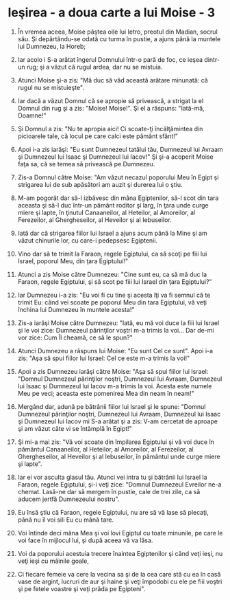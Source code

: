 # Ie&#351;irea - a doua carte a lui Moise - 3

1. În vremea aceea, Moise păştea oile lui Ietro, preotul din Madian, socrul său. Şi depărtându-se odată cu turma în pustie, a ajuns până la muntele lui Dumnezeu, la Horeb; 

2. Iar acolo i S-a arătat îngerul Domnului într-o pară de foc, ce ieşea dintr-un rug; şi a văzut că rugul ardea, dar nu se mistuia. 

3. Atunci Moise şi-a zis: "Mă duc să văd această arătare minunată: că rugul nu se mistuieşte". 

4. Iar dacă a văzut Domnul că se apropie să privească, a strigat la el Domnul din rug şi a zis: "Moise! Moise!". Şi el a răspuns: "Iată-mă, Doamne!" 

5. Şi Domnul a zis: "Nu te apropia aici! Ci scoate-ţi încălţămintea din picioarele tale, că locul pe care calci este pământ sfânt!" 

6. Apoi i-a zis iarăşi: "Eu sunt Dumnezeul tatălui tău, Dumnezeul lui Avraam şi Dumnezeul lui Isaac şi Dumnezeul lui Iacov!" Şi şi-a acoperit Moise faţa sa, că se temea să privească pe Dumnezeu. 

7. Zis-a Domnul către Moise: "Am văzut necazul poporului Meu în Egipt şi strigarea lui de sub apăsători am auzit şi durerea lui o ştiu. 

8. M-am pogorât dar să-l izbăvesc din mâna Egiptenilor, să-l scot din tara aceasta şi să-l duc într-un pământ roditor şi larg, în ţara unde curge miere şi lapte, în ţinutul Canaaneilor, al Heteilor, al Amoreilor, al Ferezeilor, al Ghergheseilor, al Heveilor şi al Iebuseilor. 

9. Iată dar că strigarea fiilor lui Israel a ajuns acum până la Mine şi am văzut chinurile lor, cu care-i pedepsesc Egiptenii. 

10. Vino dar să te trimit la Faraon, regele Egiptului, ca să scoţi pe fiii lui Israel, poporul Meu, din ţara Egiptului!" 

11. Atunci a zis Moise către Dumnezeu: "Cine sunt eu, ca să mă duc la Faraon, regele Egiptului, şi să scot pe fiii lui Israel din ţara Egiptului?" 

12. Iar Dumnezeu i-a zis: "Eu voi fi cu tine şi acesta îţi va fi semnul că te trimit Eu: când vei scoate pe poporul Meu din tara Egiptului, vă veţi închina lui Dumnezeu în muntele acesta!" 

13. Zis-a iarăşi Moise către Dumnezeu: "Iată, eu mă voi duce la fiii lui Israel şi le voi zice: Dumnezeul părinţilor voştri m-a trimis la voi... Dar de-mi vor zice: Cum Îl cheamă, ce să le spun?" 

14. Atunci Dumnezeu a răspuns lui Moise: "Eu sunt Cel ce sunt". Apoi i-a zis: "Aşa să spui fiilor lui Israel: Cel ce este m-a trimis la voi!" 

15. Apoi a zis Dumnezeu iarăşi către Moise: "Aşa să spui fiilor lui Israel: "Domnul Dumnezeul părinţilor noştri, Dumnezeul lui Avraam, Dumnezeul lui Isaac şi Dumnezeul lui Iacov m-a trimis la voi. Acesta este numele Meu pe veci; aceasta este pomenirea Mea din neam în neam!" 

16. Mergând dar, adună pe bătrânii fiilor lui Israel şi le spune: "Domnul Dumnezeul părinţilor noştri, Dumnezeul lui Avraam, Dumnezeul lui Isaac şi Dumnezeul lui Iacov mi S-a arătat şi a zis: V-am cercetat de aproape şi am văzut câte vi se întâmplă în Egipt!" 

17. Şi mi-a mai zis: "Vă voi scoate din împilarea Egiptului şi vă voi duce în pământul Canaaneilor, al Heteilor, al Amoreilor, al Ferezeilor, al Ghergheseilor, al Heveilor şi al Iebuseilor, în pământul unde curge miere şi lapte". 

18. Iar ei vor asculta glasul tău. Atunci vei intra tu şi bătrânii lui Israel la Faraon, regele Egiptului, şi-i veţi zice: "Domnul Dumnezeul Evreilor ne-a chemat. Lasă-ne dar să mergem în pustie, cale de trei zile, ca să aducem jertfă Dumnezeului nostru". 

19. Eu însă ştiu că Faraon, regele Egiptului, nu are să vă lase să plecaţi, până nu îl voi sili Eu cu mână tare. 

20. Voi întinde deci mâna Mea şi voi lovi Egiptul cu toate minunile, pe care le voi face în mijlocul lui, şi după aceea vă va lăsa. 

21. Voi da poporului acestuia trecere înaintea Egiptenilor şi când veţi ieşi, nu veţi ieşi cu mâinile goale, 

22. Ci fiecare femeie va cere la vecina sa şi de la cea care stă cu ea în casă vase de argint, lucruri de aur şi haine şi veţi împodobi cu ele pe fiii voştri şi pe fetele voastre şi veţi prăda pe Egipteni". 

